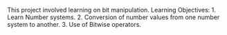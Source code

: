 This project involved learning on bit manipulation.
Learning Objectives: 
	1. Learn Number systems.
	2. Conversion of number values from one number system to another. 
	3. Use of Bitwise operators.

